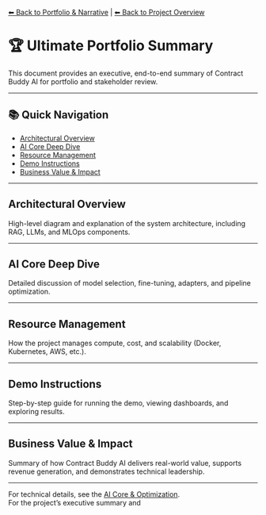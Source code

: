 [⬅ Back to Portfolio & Narrative](README.md) | [⬅ Back to Project Overview](../../README.md)

# 🏆 Ultimate Portfolio Summary

This document provides an executive, end-to-end summary of Contract Buddy AI for portfolio and stakeholder review.

---

## 📚 Quick Navigation

- [Architectural Overview](#architectural-overview)
- [AI Core Deep Dive](#ai-core-deep-dive)
- [Resource Management](#resource-management)
- [Demo Instructions](#demo-instructions)
- [Business Value & Impact](#business-value--impact)

---

## Architectural Overview

High-level diagram and explanation of the system architecture, including RAG, LLMs, and MLOps components.

---

## AI Core Deep Dive

Detailed discussion of model selection, fine-tuning, adapters, and pipeline optimization.

---

## Resource Management

How the project manages compute, cost, and scalability (Docker, Kubernetes, AWS, etc.).

---

## Demo Instructions

Step-by-step guide for running the demo, viewing dashboards, and exploring results.

---

## Business Value & Impact

Summary of how Contract Buddy AI delivers real-world value, supports revenue generation, and demonstrates technical leadership.

---

For technical details, see the [AI Core & Optimization](../../docs/core/README.md).  
For the project’s executive summary and
